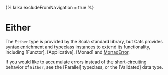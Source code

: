 {% laika.excludeFromNavigation = true %}

# Either

The `Either` type is provided by the Scala standard library, but Cats provides [syntax enrichment](../jump_start_guide.md#either-helpers) and typeclass instances
to extend its functionality, including [Functor], [Applicative], [Monad] and 
[MonadError](../typeclasses/applicativemonaderror.md).

If you would like to accumulate errors instead of the short-circuiting behavior of `Either`, see the 
[Parallel] typeclass, or the [Validated] data type.
